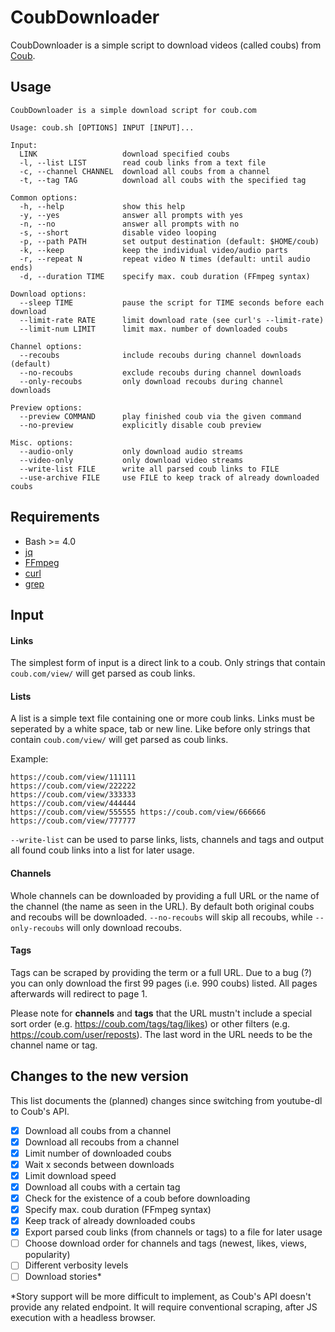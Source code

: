 # CoubDownloader

CoubDownloader is a simple script to download videos (called coubs) from [Coub](https://coub.com).  

## Usage

```
CoubDownloader is a simple download script for coub.com

Usage: coub.sh [OPTIONS] INPUT [INPUT]...

Input:
  LINK                   download specified coubs
  -l, --list LIST        read coub links from a text file
  -c, --channel CHANNEL  download all coubs from a channel
  -t, --tag TAG          download all coubs with the specified tag

Common options:
  -h, --help             show this help
  -y, --yes              answer all prompts with yes
  -n, --no               answer all prompts with no
  -s, --short            disable video looping
  -p, --path PATH        set output destination (default: $HOME/coub)
  -k, --keep             keep the individual video/audio parts
  -r, --repeat N         repeat video N times (default: until audio ends)
  -d, --duration TIME    specify max. coub duration (FFmpeg syntax)

Download options:
  --sleep TIME           pause the script for TIME seconds before each download
  --limit-rate RATE      limit download rate (see curl's --limit-rate)
  --limit-num LIMIT      limit max. number of downloaded coubs

Channel options:
  --recoubs              include recoubs during channel downloads (default)
  --no-recoubs           exclude recoubs during channel downloads
  --only-recoubs         only download recoubs during channel downloads

Preview options:
  --preview COMMAND      play finished coub via the given command
  --no-preview           explicitly disable coub preview

Misc. options:
  --audio-only           only download audio streams
  --video-only           only download video streams
  --write-list FILE      write all parsed coub links to FILE
  --use-archive FILE     use FILE to keep track of already downloaded coubs
```

## Requirements

* Bash >= 4.0
* [jq](https://stedolan.github.io/jq/)
* [FFmpeg](https://www.ffmpeg.org/)
* [curl](https://curl.haxx.se/)
* [grep](https://www.gnu.org/software/grep/)

## Input

#### Links

The simplest form of input is a direct link to a coub. Only strings that contain `coub.com/view/` will get parsed as coub links.

#### Lists

A list is a simple text file containing one or more coub links. Links must be seperated by a white space, tab or new line. Like before only strings that contain `coub.com/view/` will get parsed as coub links.

Example:

```
https://coub.com/view/111111
https://coub.com/view/222222
https://coub.com/view/333333
https://coub.com/view/444444
https://coub.com/view/555555 https://coub.com/view/666666 https://coub.com/view/777777
```

`--write-list` can be used to parse links, lists, channels and tags and output all found coub links into a list for later usage.

#### Channels

Whole channels can be downloaded by providing a full URL or the name of the channel (the name as seen in the URL). By default both original coubs and recoubs will be downloaded. `--no-recoubs` will skip all recoubs, while `--only-recoubs` will only download recoubs.

#### Tags

Tags can be scraped by providing the term or a full URL. Due to a bug (?) you can only download the first 99 pages (i.e. 990 coubs) listed. All pages afterwards will redirect to page 1.

Please note for **channels** and **tags** that the URL mustn't include a special sort order (e.g. https://coub.com/tags/tag/likes) or other filters (e.g. https://coub.com/user/reposts). The last word in the URL needs to be the channel name or tag.

## Changes to the new version

This list documents the (planned) changes since switching from youtube-dl to Coub's API.  

- [x] Download all coubs from a channel
- [x] Download all recoubs from a channel  
- [x] Limit number of downloaded coubs  
- [x] Wait x seconds between downloads  
- [x] Limit download speed  
- [x] Download all coubs with a certain tag  
- [x] Check for the existence of a coub before downloading  
- [x] Specify max. coub duration (FFmpeg syntax) 
- [x] Keep track of already downloaded coubs  
- [x] Export parsed coub links (from channels or tags) to a file for later usage
- [ ] Choose download order for channels and tags (newest, likes, views, popularity)
- [ ] Different verbosity levels   
- [ ] Download stories*  

*Story support will be more difficult to implement, as Coub's API doesn't provide any related endpoint. It will require conventional scraping, after JS execution with a headless browser.
